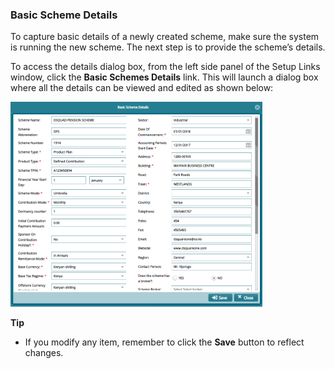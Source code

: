 ### Basic Scheme Details

To capture basic details of a newly created scheme, make sure the system is running the new scheme. The next step is to provide the scheme’s details.

To access the details dialog box, from the left side panel of the Setup Links window, click the **Basic Schemes Details** link. This will launch a dialog box where all the details can be viewed and edited as shown below:

<img  alt="basic scheme deatils form" width="80%" height="auto"  class="center"  src="../media2/schemeM74.png"> 


**Tip**

- If you modify any item, remember to click the **Save** button to reflect changes.
